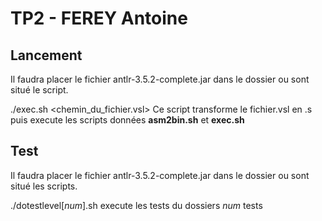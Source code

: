 # TP2 - FEREY Antoine

## Lancement
Il faudra placer le fichier antlr-3.5.2-complete.jar dans le dossier ou sont situé le script.

./exec.sh <chemin_du_fichier.vsl>
Ce script transforme le fichier.vsl en .s puis execute les scripts données __asm2bin.sh__ et __exec.sh__
## Test
Il faudra placer le fichier antlr-3.5.2-complete.jar dans le dossier ou sont situé les scripts.

./dotestlevel[_num_].sh
execute les tests du dossiers _num_ tests 
